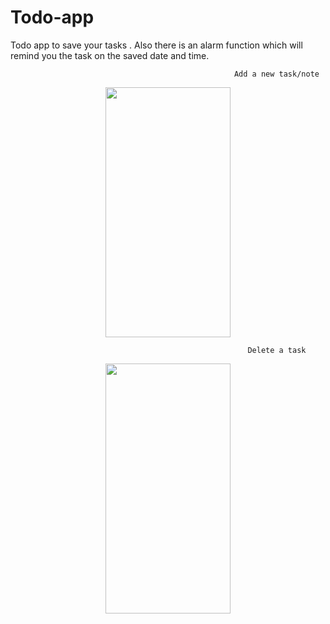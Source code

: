 # Todo-app
Todo app to save your tasks . Also there is an alarm function which will remind you the task on the saved date and time.
                                      <p align="center">

                                                      Add a new task/note
                                     
                                      
                                      
<p align="center">
                      <img src="https://user-images.githubusercontent.com/59801625/95580153-7a47f980-0a54-11eb-9640-74944cde1c9b.jpg" width="200" height="400" />
</p>
                                    
                                       
                                                         Delete a task
<p align="center">
<img src="https://user-images.githubusercontent.com/59801625/95581177-2b9b5f00-0a56-11eb-9c79-db3741910c8b.jpg" width="200" height="400" />
</p>


